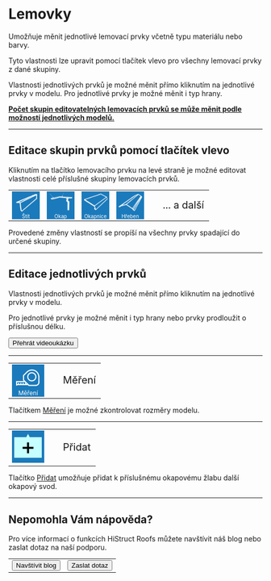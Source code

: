 <h1>Lemovky</h1>
<p>Umožňuje měnit jednotlivé lemovací prvky včetně typu materiálu nebo barvy.</p>

<p>Tyto vlastnosti lze upravit pomocí tlačítek vlevo pro všechny lemovací prvky z dané skupiny.</p>

<p>Vlastnosti jednotlivých prvků je možné měnit přímo kliknutím na jednotlivé prvky v modelu. Pro jednotlivé prvky je možné měnit i typ hrany.</p>

<p><b><u>Počet skupin editovatelných lemovacích prvků se může měnit podle možností jednotlivých modelů.</u></b></p>

<hr class="main"> <!-- Vodorovná čára jako oddělovač sekce -->

<h2>Editace skupin prvků pomocí tlačítek vlevo</h2>
<p>Kliknutím na tlačítko lemovacího prvku na levé straně je možné editovat vlastnosti celé příslušné skupiny lemovacích prvků.</p>

<table>
  <tr>
    <td>
      <div style="position: relative; width: 55px; height: 55px;">
        <img src="img/FlashingGableTrimIcon64x64.png" alt="FlashingGableTrimIcon64x64.png" width="55" height="55">
        <div style="position: absolute; bottom: 0; width: 100%; background: none; color: white; font-size: 10px; text-align: center;">
          Štít
        </div>
      </div>
    </td>
    <td>
      <div style="position: relative; width: 55px; height: 55px;">
        <img src="img/FlashingGutterIcon64x64.png" alt="FlashingGutterIcon64x64.png" width="55" height="55">
        <div style="position: absolute; bottom: 0; width: 100%; background: none; color: white; font-size: 10px; text-align: center;">
          Okap
        </div>
      </div>
    </td>
    <td>
      <div style="position: relative; width: 55px; height: 55px;">
        <img src="img/FlashingGutterApronIcon64x64.png" alt="FlashingGutterApronIcon64x64.png" width="55" height="55">
        <div style="position: absolute; bottom: 0; width: 100%; background: none; color: white; font-size: 10px; text-align: center;">
          Okapnice
        </div>
      </div>
    </td>
    <td>
      <div style="position: relative; width: 55px; height: 55px;">
        <img src="img/FlashingRidgeRidgeIcon64x64.png" alt="FlashingRidgeRidgeIcon64x64.png" width="55" height="55">
        <div style="position: absolute; bottom: 0; width: 100%; background: none; color: white; font-size: 10px; text-align: center;">
          Hřeben
        </div>
      </div>
    </td>
    <td style="vertical-align: middle; font-size: 20px; padding-left: 30px;">
      ... a další
    </td>
  </tr>
</table>

<p>Provedené změny vlastností se propíší na všechny prvky spadající do určené skupiny.</p>

<hr class="main"> <!-- Vodorovná čára jako oddělovač sekce -->

<h2>Editace jednotlivých prvků</h2>

<p>Vlastnosti jednotlivých prvků je možné měnit přímo kliknutím na jednotlivé prvky v modelu.</p>

<p>Pro jednotlivé prvky je možné měnit i typ hrany nebo prvky prodloužit o příslušnou délku.</p>

<!-- Tlačítko pro otevření modálního videa -->
<button onclick="document.getElementById('modal').style.display='flex'; const v=document.getElementById('modalVideo'); v.muted=true; v.play();" class="btn">
  Přehrát videoukázku
</button>

<!-- Modální okno (skryté) -->
<div id="modal" style="
  display: none;
  position: fixed;
  top: 0; left: 0;
  width: 100vw; height: 100vh;
  background-color: rgba(0, 0, 0, 0.85);
  z-index: 10000;
  justify-content: center;
  align-items: center;
  flex-direction: column;
">
  <video id="modalVideo" controls autoplay style="max-width: 90%; max-height: 80vh;">
    <source src="img/VideoEditFlashing.mp4" type="video/mp4">
    Váš prohlížeč nepodporuje přehrávání videa.
  </video>
  <br>
  <button onclick="
    document.getElementById('modal').style.display='none';
    const vid = document.getElementById('modalVideo');
    vid.pause();
    vid.currentTime = 0;
  " class="btn">
    Zavřít video
  </button>
</div>

<!-- Skript – oprava ID kontejneru modálu -->
<script>
  function openModal() {
    const modal = document.getElementById('modal');
    modal.style.display = 'flex';
    const video = document.getElementById('modalVideo');
    video.muted = true;
    video.play();
  }

  function closeModal() {
    const modal = document.getElementById('modal');
    modal.style.display = 'none';
    const video = document.getElementById('modalVideo');
    video.pause();
    video.currentTime = 0;
  }
</script>

<hr class="main"> <!-- Vodorovná čára jako oddělovač sekce -->

<table>
  <tr>
    <td>
      <div style="position: relative; width: 64px; height: 64px;">
        <img src="img/TapeMeasureIcon64x64.png" alt="TapeMeasureIcon64x64.png" width="64" height="64">
        <div style="position: absolute; bottom: 0; width: 100%; background: none; color: white; font-size: 12px; text-align: center;">
          Měření
        </div>
      </div>
    </td>
    <td style="vertical-align: middle; font-size: 20px;padding-left: 30px;">
      Měření
    </td>
  </tr>
</table>
<p>Tlačítkem <u>Měření</u> je možné zkontrolovat rozměry modelu.</p>

<hr class="main"> <!-- Vodorovná čára jako oddělovač sekce -->

<table>
  <tr>
    <td>
      <img src="img/AddButton.png" alt="AddButton.png" width="64">
    </td>
    <td style="vertical-align: middle; font-size: 20px;padding-left: 30px;">
      Přidat
    </td>
  </tr> 
</table>

<p>Tlačítko <u>Přidat</u> umožňuje přidat k příslušnému okapovému žlabu další okapový svod.</p>

<hr class="main"> <!-- Vodorovná čára jako oddělovač sekce -->

<h2>Nepomohla Vám nápověda?</h2>
  <p>Pro více informací o funkcích HiStruct Roofs můžete navštívit náš blog nebo zaslat dotaz na naší podporu.</p>

  <table>
    <tr>
      <td>
        <a href="https://docs.histruct.com/cs/" target="_blank" rel="noopener noreferrer">
          <button class="btn">Navštívit blog</button>
        </a>
      </td>
      <td>
        <a href="mailto:support@histruct.com?subject=Dotaz na Support HiStruct">
          <button class="btn">Zaslat dotaz</button>
        </a>
      </td>
    </tr>
  </table>
